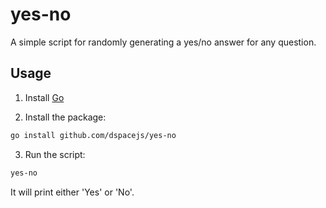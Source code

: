 # yes-no

A simple script for randomly generating a yes/no answer for any question.

## Usage

1. Install [Go](https://golang.org/)

2. Install the package:

```sh
go install github.com/dspacejs/yes-no
```

3. Run the script:

```sh
yes-no
```

It will print either 'Yes' or 'No'.
